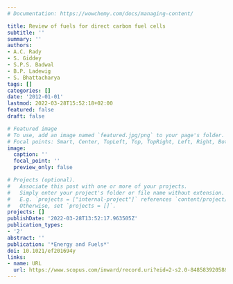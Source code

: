 ```yaml
---
# Documentation: https://wowchemy.com/docs/managing-content/

title: Review of fuels for direct carbon fuel cells
subtitle: ''
summary: ''
authors:
- A.C. Rady
- S. Giddey
- S.P.S. Badwal
- B.P. Ladewig
- S. Bhattacharya
tags: []
categories: []
date: '2012-01-01'
lastmod: 2022-03-28T15:52:18+02:00
featured: false
draft: false

# Featured image
# To use, add an image named `featured.jpg/png` to your page's folder.
# Focal points: Smart, Center, TopLeft, Top, TopRight, Left, Right, BottomLeft, Bottom, BottomRight.
image:
  caption: ''
  focal_point: ''
  preview_only: false

# Projects (optional).
#   Associate this post with one or more of your projects.
#   Simply enter your project's folder or file name without extension.
#   E.g. `projects = ["internal-project"]` references `content/project/deep-learning/index.md`.
#   Otherwise, set `projects = []`.
projects: []
publishDate: '2022-03-28T13:52:17.963505Z'
publication_types:
- '2'
abstract: ''
publication: '*Energy and Fuels*'
doi: 10.1021/ef201694y
links:
- name: URL
  url: https://www.scopus.com/inward/record.uri?eid=2-s2.0-84858392058&doi=10.1021%2fef201694y&partnerID=40&md5=b5b986ba6e963725c432628a7851752c
---
```

